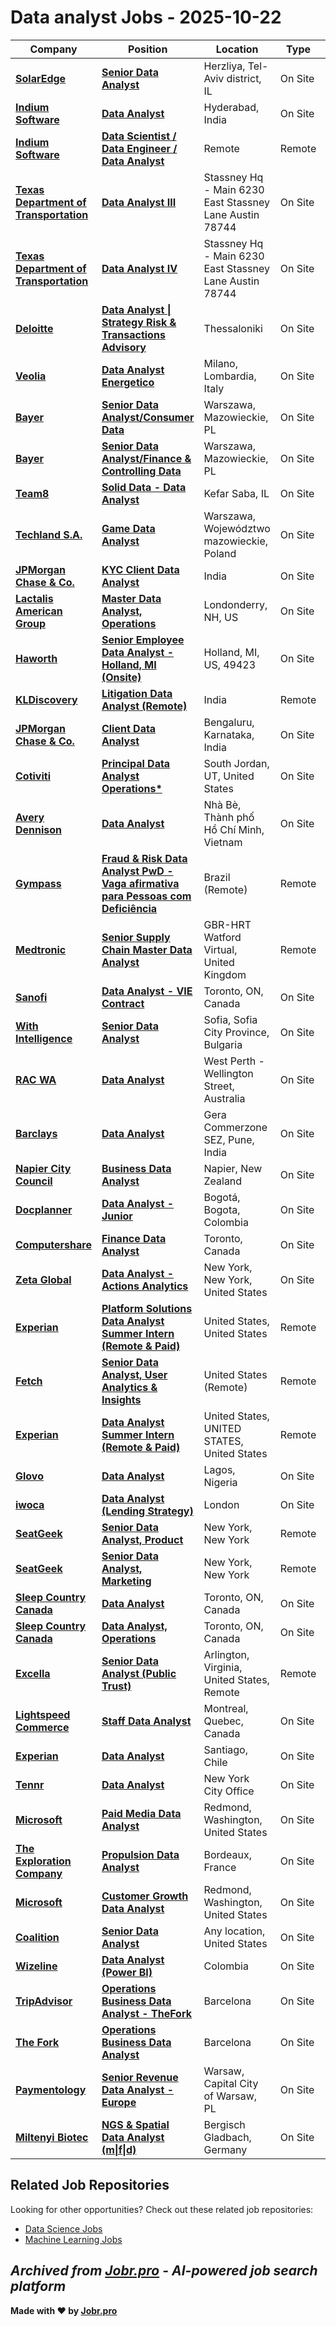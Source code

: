 # Data analyst Jobs - 2025-10-22

| Company | Position | Location | Type | Date |
| ------- | -------- | -------- | ---- | ------ |
| **[SolarEdge](https://www.solaredge.com/)** | **[Senior Data Analyst](https://jobr.pro/job/30773320/senior-data-analyst?utm_source=github&utm_medium=repo&utm_campaign=github-data-analyst-jobs)** | Herzliya, Tel-Aviv district, IL | On Site | Oct 22 |
| **[Indium Software](https://www.indiumsoftware.com/)** | **[Data Analyst](https://jobr.pro/job/30762237/data-analyst?utm_source=github&utm_medium=repo&utm_campaign=github-data-analyst-jobs)** | Hyderabad, India | On Site | Oct 22 |
| **[Indium Software](https://www.indiumsoftware.com/)** | **[Data Scientist / Data Engineer / Data Analyst](https://jobr.pro/job/30762168/data-scientist-data-engineer-data-analyst?utm_source=github&utm_medium=repo&utm_campaign=github-data-analyst-jobs)** | Remote | Remote | Oct 22 |
| **[Texas Department of Transportation](https://www.txdot.gov/)** | **[Data Analyst III](https://jobr.pro/job/30760468/data-analyst-iii?utm_source=github&utm_medium=repo&utm_campaign=github-data-analyst-jobs)** | Stassney Hq - Main 6230 East Stassney Lane Austin 78744 | On Site | Oct 22 |
| **[Texas Department of Transportation](https://www.txdot.gov/)** | **[Data Analyst IV](https://jobr.pro/job/30760459/data-analyst-iv?utm_source=github&utm_medium=repo&utm_campaign=github-data-analyst-jobs)** | Stassney Hq - Main 6230 East Stassney Lane Austin 78744 | On Site | Oct 22 |
| **[Deloitte](https://www.deloitte.com/)** | **[Data Analyst \| Strategy Risk & Transactions Advisory](https://jobr.pro/job/30758327/data-analyst-strategy-risk-transactions-advisory?utm_source=github&utm_medium=repo&utm_campaign=github-data-analyst-jobs)** | Thessaloniki | On Site | Oct 22 |
| **[Veolia](https://www.veolia.com/)** | **[Data Analyst Energetico](https://jobr.pro/job/30759096/data-analyst-energetico?utm_source=github&utm_medium=repo&utm_campaign=github-data-analyst-jobs)** | Milano, Lombardia, Italy | On Site | Oct 22 |
| **[Bayer](https://www.bayer.com/)** | **[Senior Data Analyst/Consumer Data](https://jobr.pro/job/30737359/senior-data-analystconsumer-data?utm_source=github&utm_medium=repo&utm_campaign=github-data-analyst-jobs)** | Warszawa, Mazowieckie, PL | On Site | Oct 22 |
| **[Bayer](https://www.bayer.com/)** | **[Senior Data Analyst/Finance & Controlling Data](https://jobr.pro/job/30737356/senior-data-analystfinance-controlling-data?utm_source=github&utm_medium=repo&utm_campaign=github-data-analyst-jobs)** | Warszawa, Mazowieckie, PL | On Site | Oct 22 |
| **[Team8](https://team8.vc/)** | **[Solid Data - Data Analyst](https://jobr.pro/job/30772591/solid-data-data-analyst?utm_source=github&utm_medium=repo&utm_campaign=github-data-analyst-jobs)** | Kefar Saba, IL | On Site | Oct 22 |
| **[Techland S.A.](https://techland.net)** | **[Game Data Analyst](https://jobr.pro/job/30759120/game-data-analyst?utm_source=github&utm_medium=repo&utm_campaign=github-data-analyst-jobs)** | Warszawa, Województwo mazowieckie, Poland | On Site | Oct 22 |
| **[JPMorgan Chase & Co.](https://www.jpmorganchase.com/)** | **[KYC Client Data Analyst](https://jobr.pro/job/30757145/kyc-client-data-analyst?utm_source=github&utm_medium=repo&utm_campaign=github-data-analyst-jobs)** | India | On Site | Oct 22 |
| **[Lactalis American Group](https://lactalisamericangroup.com/)** | **[Master Data Analyst, Operations](https://jobr.pro/job/30745123/master-data-analyst-operations?utm_source=github&utm_medium=repo&utm_campaign=github-data-analyst-jobs)** | Londonderry, NH, US | On Site | Oct 22 |
| **[Haworth](https://www.haworth.com/)** | **[Senior Employee Data Analyst - Holland, MI (Onsite)](https://jobr.pro/job/30726108/senior-employee-data-analyst-holland-mi-onsite?utm_source=github&utm_medium=repo&utm_campaign=github-data-analyst-jobs)** | Holland, MI, US, 49423 | On Site | Oct 22 |
| **[KLDiscovery](https://www.kldiscovery.com/)** | **[Litigation Data Analyst (Remote)](https://jobr.pro/job/30754342/litigation-data-analyst-remote?utm_source=github&utm_medium=repo&utm_campaign=github-data-analyst-jobs)** | India | Remote | Oct 22 |
| **[JPMorgan Chase & Co.](https://www.jpmorganchase.com/)** | **[Client Data Analyst](https://jobr.pro/job/30757203/client-data-analyst?utm_source=github&utm_medium=repo&utm_campaign=github-data-analyst-jobs)** | Bengaluru, Karnataka, India | On Site | Oct 22 |
| **[Cotiviti](https://www.cotiviti.com/)** | **[Principal Data Analyst Operations*](https://jobr.pro/job/30740649/principal-data-analyst-operations?utm_source=github&utm_medium=repo&utm_campaign=github-data-analyst-jobs)** | South Jordan, UT, United States | On Site | Oct 22 |
| **[Avery Dennison](https://www.averydennison.com/)** | **[Data Analyst](https://jobr.pro/job/30725637/data-analyst?utm_source=github&utm_medium=repo&utm_campaign=github-data-analyst-jobs)** | Nhà Bè, Thành phố Hồ Chí Minh, Vietnam | On Site | Oct 22 |
| **[Gympass](https://www.gympass.com/)** | **[Fraud & Risk Data Analyst PwD - Vaga afirmativa para Pessoas com Deficiência](https://jobr.pro/job/30721071/fraud-risk-data-analyst-pwd-vaga-afirmativa-para-pessoas-com-deficiencia?utm_source=github&utm_medium=repo&utm_campaign=github-data-analyst-jobs)** | Brazil (Remote) | Remote | Oct 22 |
| **[Medtronic](https://www.medtronic.com/)** | **[Senior Supply Chain Master Data Analyst](https://jobr.pro/job/30769654/senior-supply-chain-master-data-analyst?utm_source=github&utm_medium=repo&utm_campaign=github-data-analyst-jobs)** | GBR-HRT Watford Virtual, United Kingdom | Remote | Oct 22 |
| **[Sanofi](https://www.sanofi.com/)** | **[Data Analyst - VIE Contract](https://jobr.pro/job/30771843/data-analyst-vie-contract?utm_source=github&utm_medium=repo&utm_campaign=github-data-analyst-jobs)** | Toronto, ON, Canada | On Site | Oct 22 |
| **[With Intelligence](https://withintelligence.com)** | **[Senior Data Analyst](https://jobr.pro/job/30742136/senior-data-analyst?utm_source=github&utm_medium=repo&utm_campaign=github-data-analyst-jobs)** | Sofia, Sofia City Province, Bulgaria | On Site | Oct 22 |
| **[RAC WA](https://rac.com.au/)** | **[Data Analyst](https://jobr.pro/job/30772644/data-analyst?utm_source=github&utm_medium=repo&utm_campaign=github-data-analyst-jobs)** | West Perth - Wellington Street, Australia | On Site | Oct 22 |
| **[Barclays](https://home.barclays/)** | **[Data Analyst](https://jobr.pro/job/30776008/data-analyst?utm_source=github&utm_medium=repo&utm_campaign=github-data-analyst-jobs)** | Gera Commerzone SEZ, Pune, India | On Site | Oct 22 |
| **[Napier City Council](https://www.napier.govt.nz/)** | **[Business Data Analyst](https://jobr.pro/job/30753789/business-data-analyst?utm_source=github&utm_medium=repo&utm_campaign=github-data-analyst-jobs)** | Napier, New Zealand | On Site | Oct 21 |
| **[Docplanner](https://www.docplanner.com)** | **[Data Analyst - Junior](https://jobr.pro/job/30707153/data-analyst-junior?utm_source=github&utm_medium=repo&utm_campaign=github-data-analyst-jobs)** | Bogotá, Bogota, Colombia | On Site | Oct 21 |
| **[Computershare](https://www.computershare.com/)** | **[Finance Data Analyst](https://jobr.pro/job/30756755/finance-data-analyst?utm_source=github&utm_medium=repo&utm_campaign=github-data-analyst-jobs)** | Toronto, Canada | On Site | Oct 21 |
| **[Zeta Global](https://zetaglobal.com/)** | **[Data Analyst - Actions Analytics](https://jobr.pro/job/30711488/data-analyst-actions-analytics?utm_source=github&utm_medium=repo&utm_campaign=github-data-analyst-jobs)** | New York, New York, United States | On Site | Oct 21 |
| **[Experian](https://www.experian.com/)** | **[Platform Solutions Data Analyst Summer Intern (Remote & Paid)](https://jobr.pro/job/30707155/platform-solutions-data-analyst-summer-intern-remote-paid?utm_source=github&utm_medium=repo&utm_campaign=github-data-analyst-jobs)** | United States, United States | Remote | Oct 21 |
| **[Fetch](https://fetch.com/)** | **[Senior Data Analyst, User Analytics & Insights](https://jobr.pro/job/30728559/senior-data-analyst-user-analytics-insights?utm_source=github&utm_medium=repo&utm_campaign=github-data-analyst-jobs)** | United States (Remote) | Remote | Oct 21 |
| **[Experian](https://www.experian.com/)** | **[Data Analyst Summer Intern (Remote & Paid)](https://jobr.pro/job/30707162/data-analyst-summer-intern-remote-paid?utm_source=github&utm_medium=repo&utm_campaign=github-data-analyst-jobs)** | United States, UNITED STATES, United States | Remote | Oct 21 |
| **[Glovo](https://glovoapp.com/)** | **[Data Analyst](https://jobr.pro/job/30714289/data-analyst?utm_source=github&utm_medium=repo&utm_campaign=github-data-analyst-jobs)** | Lagos, Nigeria | On Site | Oct 21 |
| **[iwoca](https://www.iwoca.co.uk/)** | **[Data Analyst (Lending Strategy)](https://jobr.pro/job/30718207/data-analyst-lending-strategy?utm_source=github&utm_medium=repo&utm_campaign=github-data-analyst-jobs)** | London | On Site | Oct 21 |
| **[SeatGeek](https://seatgeek.com/)** | **[Senior Data Analyst, Product](https://jobr.pro/job/30714553/senior-data-analyst-product?utm_source=github&utm_medium=repo&utm_campaign=github-data-analyst-jobs)** | New York, New York | Remote | Oct 21 |
| **[SeatGeek](https://seatgeek.com/)** | **[Senior Data Analyst, Marketing](https://jobr.pro/job/30714550/senior-data-analyst-marketing?utm_source=github&utm_medium=repo&utm_campaign=github-data-analyst-jobs)** | New York, New York | Remote | Oct 21 |
| **[Sleep Country Canada](https://www.sleepcountry.ca)** | **[Data Analyst](https://jobr.pro/job/30758001/data-analyst?utm_source=github&utm_medium=repo&utm_campaign=github-data-analyst-jobs)** | Toronto, ON, Canada | On Site | Oct 21 |
| **[Sleep Country Canada](https://www.sleepcountry.ca)** | **[Data Analyst, Operations](https://jobr.pro/job/30758003/data-analyst-operations?utm_source=github&utm_medium=repo&utm_campaign=github-data-analyst-jobs)** | Toronto, ON, Canada | On Site | Oct 21 |
| **[Excella](https://www.excella.com/)** | **[Senior Data Analyst (Public Trust)](https://jobr.pro/job/30717913/senior-data-analyst-public-trust?utm_source=github&utm_medium=repo&utm_campaign=github-data-analyst-jobs)** | Arlington, Virginia, United States, Remote | Remote | Oct 21 |
| **[Lightspeed Commerce](https://www.lightspeedhq.com/)** | **[Staff Data Analyst](https://jobr.pro/job/30715370/staff-data-analyst?utm_source=github&utm_medium=repo&utm_campaign=github-data-analyst-jobs)** | Montreal, Quebec, Canada | On Site | Oct 21 |
| **[Experian](https://www.experian.com/)** | **[Data Analyst](https://jobr.pro/job/30707170/data-analyst?utm_source=github&utm_medium=repo&utm_campaign=github-data-analyst-jobs)** | Santiago, Chile | On Site | Oct 21 |
| **[Tennr](https://www.tennr.com/)** | **[Data Analyst](https://jobr.pro/job/30721108/data-analyst?utm_source=github&utm_medium=repo&utm_campaign=github-data-analyst-jobs)** | New York City Office | On Site | Oct 21 |
| **[Microsoft](https://www.microsoft.com/)** | **[Paid Media Data Analyst](https://jobr.pro/job/30753520/paid-media-data-analyst?utm_source=github&utm_medium=repo&utm_campaign=github-data-analyst-jobs)** | Redmond, Washington, United States | On Site | Oct 21 |
| **[The Exploration Company](https://www.exploration.space/)** | **[Propulsion Data Analyst](https://jobr.pro/job/30718279/propulsion-data-analyst?utm_source=github&utm_medium=repo&utm_campaign=github-data-analyst-jobs)** | Bordeaux, France | On Site | Oct 21 |
| **[Microsoft](https://www.microsoft.com/)** | **[Customer Growth Data Analyst](https://jobr.pro/job/30753526/customer-growth-data-analyst?utm_source=github&utm_medium=repo&utm_campaign=github-data-analyst-jobs)** | Redmond, Washington, United States | On Site | Oct 21 |
| **[Coalition](https://www.coalitioninc.com/)** | **[Senior Data Analyst](https://jobr.pro/job/30712168/senior-data-analyst?utm_source=github&utm_medium=repo&utm_campaign=github-data-analyst-jobs)** | Any location, United States | On Site | Oct 21 |
| **[Wizeline](https://www.wizeline.com/)** | **[Data Analyst (Power BI)](https://jobr.pro/job/30722498/data-analyst-power-bi?utm_source=github&utm_medium=repo&utm_campaign=github-data-analyst-jobs)** | Colombia | On Site | Oct 21 |
| **[TripAdvisor](https://www.tripadvisor.com/)** | **[Operations Business Data Analyst - TheFork](https://jobr.pro/job/30720161/operations-business-data-analyst-thefork?utm_source=github&utm_medium=repo&utm_campaign=github-data-analyst-jobs)** | Barcelona | On Site | Oct 21 |
| **[The Fork](https://careers.thefork.com/)** | **[Operations Business Data Analyst](https://jobr.pro/job/30718623/operations-business-data-analyst?utm_source=github&utm_medium=repo&utm_campaign=github-data-analyst-jobs)** | Barcelona | On Site | Oct 21 |
| **[Paymentology](https://www.paymentology.com/)** | **[Senior Revenue Data Analyst - Europe](https://jobr.pro/job/30675298/senior-revenue-data-analyst-europe?utm_source=github&utm_medium=repo&utm_campaign=github-data-analyst-jobs)** | Warsaw, Capital City of Warsaw, PL | On Site | Oct 21 |
| **[Miltenyi Biotec](https://www.miltenyibiotec.com)** | **[NGS & Spatial Data Analyst (m\|f\|d)](https://jobr.pro/job/30707188/ngs-spatial-data-analyst-mfd?utm_source=github&utm_medium=repo&utm_campaign=github-data-analyst-jobs)** | Bergisch Gladbach, Germany | On Site | Oct 21 |

## Related Job Repositories

Looking for other opportunities? Check out these related job repositories:

- [Data Science Jobs](https://github.com/jobs-jobr-pro/Data-Science-Jobs)
- [Machine Learning Jobs](https://github.com/jobs-jobr-pro/Machine-Learning-Jobs)



*Archived from [Jobr.pro](https://jobr.pro?utm_source=github&utm_medium=repo&utm_campaign=github-data-analyst-jobs) - AI-powered job search platform*
---

**Made with ❤️ by [Jobr.pro](https://jobr.pro?utm_source=github&utm_medium=repo&utm_campaign=github-data-analyst-jobs)**